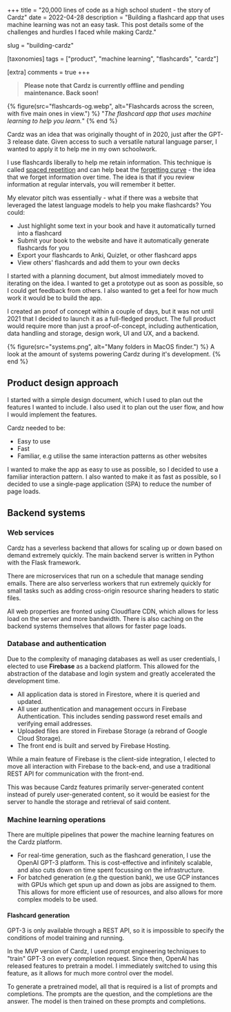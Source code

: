 +++
title = "20,000 lines of code as a high school student - the story of Cardz"
date = 2022-04-28
description = "Building a flashcard app that uses machine learning was not an easy task. This post details some of the challenges and hurdles I faced while making Cardz."

slug = "building-cardz"

[taxonomies]
tags = ["product", "machine learning", "flashcards", "cardz"]

[extra]
comments = true
+++

<!-- ![A picture of Cardz's main deck view page.](deck.png) -->

> **Please note that Cardz is currently offline and pending maintenance. Back soon!**

{% figure(src="flashcards-og.webp", alt="Flashcards across the screen, with five main ones in view.") %}
    "_The flashcard app that uses machine learning to help you learn._"
{% end %}

Cardz was an idea that was originally thought of in 2020, just after the GPT-3 release date. Given access to such a versatile natural language parser, I wanted to apply it to help me in my own schoolwork.

I use flashcards liberally to help me retain information. This technique is called [spaced repetition](https://en.wikipedia.org/wiki/Spaced_repetition) and can help beat the [forgetting curve](https://en.wikipedia.org/wiki/Forgetting_curve) - the idea that we forget information over time. The idea is that if you review information at regular intervals, you will remember it better.

My elevator pitch was essentially - what if there was a website that leveraged the latest language models to help you make flashcards? You could:
-   Just highlight some text in your book and have it automatically turned into a flashcard
-   Submit your book to the website and have it automatically generate flashcards for you
-   Export your flashcards to Anki, Quizlet, or other flashcard apps
-   View others' flashcards and add them to your own decks

I started with a planning document, but almost immediately moved to iterating on the idea. I wanted to get a prototype out as soon as possible, so I could get feedback from others. I also wanted to get a feel for how much work it would be to build the app.

I created an proof of concept within a couple of days, but it was not until 2021 that I decided to launch it as a full-fledged product. The full product would require more than just a proof-of-concept, including authentication, data handling and storage, design work, UI and UX, and a backend.

{% figure(src="systems.png", alt="Many folders in MacOS finder.") %}
    A look at the amount of systems powering Cardz during it's development.
{% end %}

Product design approach
-----------------------

I started with a simple design document, which I used to plan out the features I wanted to include. I also used it to plan out the user flow, and how I would implement the features.

Cardz needed to be:
-  Easy to use
-  Fast
-  Familiar, e.g utilise the same interaction patterns as other websites

I wanted to make the app as easy to use as possible, so I decided to use a familiar interaction pattern. I also wanted to make it as fast as possible, so I decided to use a single-page application (SPA) to reduce the number of page loads.

Backend systems
---------------

### Web services

Cardz has a severless backend that allows for scaling up or down based on demand extremely quickly. The main backend server is written in Python with the Flask framework.

There are microservices that run on a schedule that manage sending emails. There are also serverless workers that run extremely quickly for small tasks such as adding cross-origin resource sharing headers to static files.

All web properties are fronted using Cloudflare CDN, which allows for less load on the server and more bandwidth. There is also caching on the backend systems themselves that allows for faster page loads.

### Database and authentication

Due to the complexity of managing databases as well as user credentials, I elected to use **Firebase** as a backend platform. This allowed for the abstraction of the database and login system and greatly accelerated the development time.

*   All application data is stored in Firestore, where it is queried and updated.
*   All user authentication and management occurs in Firebase Authentication. This includes sending password reset emails and verifying email addresses.
*   Uploaded files are stored in Firebase Storage (a rebrand of Google Cloud Storage).
*   The front end is built and served by Firebase Hosting.

While a main feature of Firebase is the client-side integration, I elected to move all interaction with Firebase to the back-end, and use a traditional REST API for communication with the front-end.

This was because Cardz features primarily server-generated content instead of purely user-generated content, so it would be easiest for the server to handle the storage and retrieval of said content.

### Machine learning operations
There are multiple pipelines that power the machine learning features on the Cardz platform.
- For real-time generation, such as the flashcard generation, I use the OpenAI GPT-3 platform. This is cost-effective and infinitely scalable, and also cuts down on time spent focussing on the infrastructure.
- For batched generation (e.g the question bank), we use GCP instances with GPUs which get spun up and down as jobs are assigned to them. This allows for more efficient use of resources, and also allows for more complex models to be used.

#### Flashcard generation

GPT-3 is only available through a REST API, so it is impossible to specify the conditions of model training and running.

In the MVP version of Cardz, I used prompt engineering techniques to "train" GPT-3 on every completion request. Since then, OpenAI has released features to pretrain a model. I immediately switched to using this feature, as it allows for much more control over the model.

To generate a pretrained model, all that is required is a list of prompts and completions. The prompts are the question, and the completions are the answer. The model is then trained on these prompts and completions.